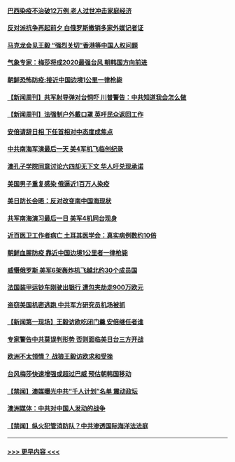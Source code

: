 #### [巴西染疫不治破12万例 老人过世冲击家庭经济](../pages/prog202/a102929643.md?t=08301402) 
#### [反对派抗争再起前夕 白俄罗斯撤销多家外媒记者证](../pages/prog202/a102929621.md?t=08301402) 
#### [马克龙会见王毅 “强烈关切”香港等中国人权问题](../pages/prog202/a102929576.md?t=08301402) 
#### [气象专家：梅莎将成2020最强台风 朝韩国方向前进](../pages/prog202/a102929599.md?t=08301402) 
#### [朝鲜恐怖防疫:接近中国边境1公里一律枪毙](../pages/prog202/a102929470.md?t=08301402) 
#### [【新闻周刊】共军射导弹对台恫吓 川普警告：中共知道我会怎么做](../pages/prog202/a102929481.md?t=08301402) 
#### [【新闻周刊】法强制户外戴口罩 英吁民众返回工作](../pages/prog202/a102929483.md?t=08301402) 
#### [安倍请辞日相 下任首相对中态度成焦点](../pages/prog202/a102929417.md?t=08301402) 
#### [中共南海军演最后一天 美4军机飞临创纪录](../pages/prog202/a102929388.md?t=08301402) 
#### [澳孔子学院同意讨论六四却无下文 华人吁兑现承诺](../pages/prog202/a102929353.md?t=08301402) 
#### [美国男子重复感染 俄逼近1百万人染疫](../pages/prog202/a102929284.md?t=08301402) 
#### [美日防长会晤：反对改变南中国海现状](../pages/prog202/a102929265.md?t=08301402) 
#### [共军南海演习最后一日 美军4机同台现身](../pages/prog202/a102929250.md?t=08301402) 
#### [近百医卫工作者病亡 土耳其医学会：真实病例数约10倍](../pages/prog202/a102929197.md?t=08301402) 
#### [朝鲜血腥防疫 靠近中国边境1公里者一律枪毙](../pages/prog202/a102929126.md?t=08301402) 
#### [威慑俄罗斯 美军6架轰炸机飞越北约30个成员国](../pages/prog202/a102929090.md?t=08301402) 
#### [法国装甲运钞车刚驶出银行 遭包夹劫走900万欧元](../pages/prog202/a102929012.md?t=08301402) 
#### [盗窃美国机密逃跑 中共军方研究员机场被抓](../pages/prog202/a102928997.md?t=08301402) 
#### [【新闻第一现场】王毅访欧吃闭门羹 安倍继任者谁](../pages/prog202/a102929028.md?t=08301402) 
#### [专家警告中共莫误判形势 否则面临美日台三方开战](../pages/prog202/a102928923.md?t=08301402) 
#### [欧洲不太领情？ 战狼王毅访欧求和受挫](../pages/prog202/a102928904.md?t=08301402) 
#### [台风梅莎快速增强或超过巴威 预估朝韩国移动](../pages/prog202/a102928880.md?t=08301402) 
#### [【禁闻】澳媒曝光中共“千人计划”名单 震动政坛](../pages/prog202/a102928806.md?t=08301402) 
#### [澳洲媒体：中共对中国人发动的战争](../pages/prog202/a102928790.md?t=08301402) 
#### [【禁闻】纵火犯管消防队？中共渗透国际海洋法法庭](../pages/prog202/a102928747.md?t=08301402) 

----
#### [ >>> 更早内容 <<< ](../indexes/prog202-earlier.md)
